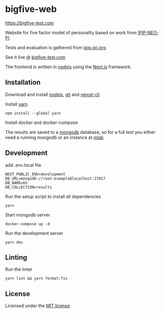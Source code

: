 # bigfive-web


https://bigfive-test.com

Website for five factor model of personality based on work from [IPIP-NEO-PI](https://github.com/kholia/IPIP-NEO-PI).

Tests and evaluation is gathered from [ipip.ori.org](http://ipip.ori.org).

See it live @ [bigfive-test.com](https://bigfive-test.com)

The frontend is written in [nodejs](https://nodejs.org) using the
[Next.js](https://nextjs.org/) framework.

## Installation

Download and install [nodejs](https://nodejs.org),
[git](https://git-scm.com/downloads) and [vercel-cli](https://vercel.com/download)

Install [yarn](https://classic.yarnpkg.com/lang/en/docs/install/#debian-stable)
```
npm install --global yarn
```

Install docker and docker-compose

The results are saved to a [mongodb](https://www.mongodb.com/) database, so for a full test you either need a running mongodb or an instance at [mlab](https://mlab.com/)

## Development

add .env.local file

```
NEXT_PUBLIC_ENV=development
DB_URL=mongodb://root:example@localhost:27017
DB_NAME=b5
DB_COLLECTION=results
```

Run the setup script to install all dependencies

```
yarn
```

Start mongodb server
```
docker-compose up -d
```

Run the development server

```
yarn dev
```


## Linting

Run the linter

```
yarn lint && yarn format:fix
```

## License

Licensed under the [MIT license](../LICENSE).
